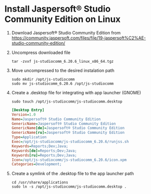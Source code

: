 # Install Jaspersoft® Studio Community Edition on Linux

1. Download Jaspersoft® Studio Community Edition from https://community.jaspersoft.com/files/file/19-jaspersoft%C2%AE-studio-community-edition/

2. Uncompress downloaded file

    ```console
    tar -zvxf js-studiocomm_6.20.6_linux_x86_64.tgz
    ```

3. Move uncompressed to the desired instalation path

    ```console
    sudo mkdir /opt/js-studiocomm
    sudo mv js-studiocomm_6.20.6 /opt/js-studiocomm
    ```

4. Create a .desktop file for integrating with app launcher (GNOME)

    ```console
    sudo touch /opt/js-studiocomm/js-studiocomm.desktop
    ```

    ```ini
    [Desktop Entry]
    Version=1.0
    Name=Jaspersoft® Studio Community Edition
    GenericName=Jaspersoft® Studio Community Edition
    GenericName[de]=Jaspersoft® Studio Community Edition
    GenericName[ru]=Jaspersoft® Studio Community Edition
    Type=Application
    Exec=/opt/js-studiocomm/js-studiocomm_6.20.6/runjss.sh
    Keywords=Reports;Dev;Java;
    Keywords[de]=Reports;Dev;Java;
    Keywords[ru]=Reports;Dev;Java;
    Icon=/opt/js-studiocomm/js-studiocomm_6.20.6/icon.xpm
    Categories=Development;
    ```

5. Create a symlink of the .desktop file to the app launcher path

    ```console
    cd /usr/share/applications
    sudo ln -s /opt/js-studiocomm/js-studiocomm.desktop .
    ```